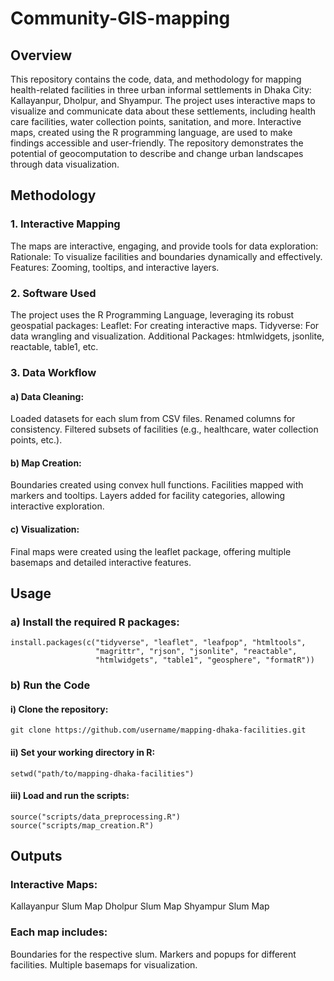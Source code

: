 # Community-GIS-mapping
## Overview
This repository contains the code, data, and methodology for mapping health-related facilities in three urban informal settlements in Dhaka City: Kallayanpur, Dholpur, and Shyampur. The project uses interactive maps to visualize and communicate data about these settlements, including health care facilities, water collection points, sanitation, and more. Interactive maps, created using the R programming language, are used to make findings accessible and user-friendly. The repository demonstrates the potential of geocomputation to describe and change urban landscapes through data visualization.

## Methodology
### 1. Interactive Mapping
The maps are interactive, engaging, and provide tools for data exploration:
Rationale: To visualize facilities and boundaries dynamically and effectively.
Features: Zooming, tooltips, and interactive layers.
### 2. Software Used
The project uses the R Programming Language, leveraging its robust geospatial packages:
Leaflet: For creating interactive maps.
Tidyverse: For data wrangling and visualization.
Additional Packages: htmlwidgets, jsonlite, reactable, table1, etc.
### 3. Data Workflow

#### a) Data Cleaning:
Loaded datasets for each slum from CSV files.
Renamed columns for consistency.
Filtered subsets of facilities (e.g., healthcare, water collection points, etc.).
#### b) Map Creation:
Boundaries created using convex hull functions.
Facilities mapped with markers and tooltips.
Layers added for facility categories, allowing interactive exploration.
#### c) Visualization:
Final maps were created using the leaflet package, offering multiple basemaps and detailed interactive features.

## Usage
### a) Install the required R packages:
```
install.packages(c("tidyverse", "leaflet", "leafpop", "htmltools", 
                   "magrittr", "rjson", "jsonlite", "reactable", 
                   "htmlwidgets", "table1", "geosphere", "formatR"))
```
### b) Run the Code
#### i) Clone the repository:
```
git clone https://github.com/username/mapping-dhaka-facilities.git

```
#### ii) Set your working directory in R:
```
setwd("path/to/mapping-dhaka-facilities")
```
#### iii) Load and run the scripts:

```
source("scripts/data_preprocessing.R")
source("scripts/map_creation.R")

```
## Outputs
### Interactive Maps:
Kallayanpur Slum Map
Dholpur Slum Map
Shyampur Slum Map

### Each map includes:
Boundaries for the respective slum.
Markers and popups for different facilities.
Multiple basemaps for visualization.
